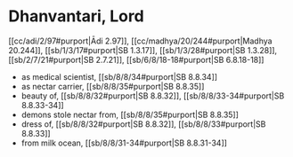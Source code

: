 # Dhanvantari, Lord

[[cc/adi/2/97#purport|Ādi 2.97]], [[cc/madhya/20/244#purport|Madhya 20.244]], [[sb/1/3/17#purport|SB 1.3.17]], [[sb/1/3/28#purport|SB 1.3.28]], [[sb/2/7/21#purport|SB 2.7.21]], [[sb/6/8/18-18#purport|SB 6.8.18-18]]

* as medical scientist, [[sb/8/8/34#purport|SB 8.8.34]]
* as nectar carrier, [[sb/8/8/35#purport|SB 8.8.35]]
* beauty of, [[sb/8/8/32#purport|SB 8.8.32]], [[sb/8/8/33-34#purport|SB 8.8.33-34]]
* demons stole nectar from, [[sb/8/8/35#purport|SB 8.8.35]]
* dress of, [[sb/8/8/32#purport|SB 8.8.32]], [[sb/8/8/33#purport|SB 8.8.33]]
* from milk ocean, [[sb/8/8/31-34#purport|SB 8.8.31-34]]
